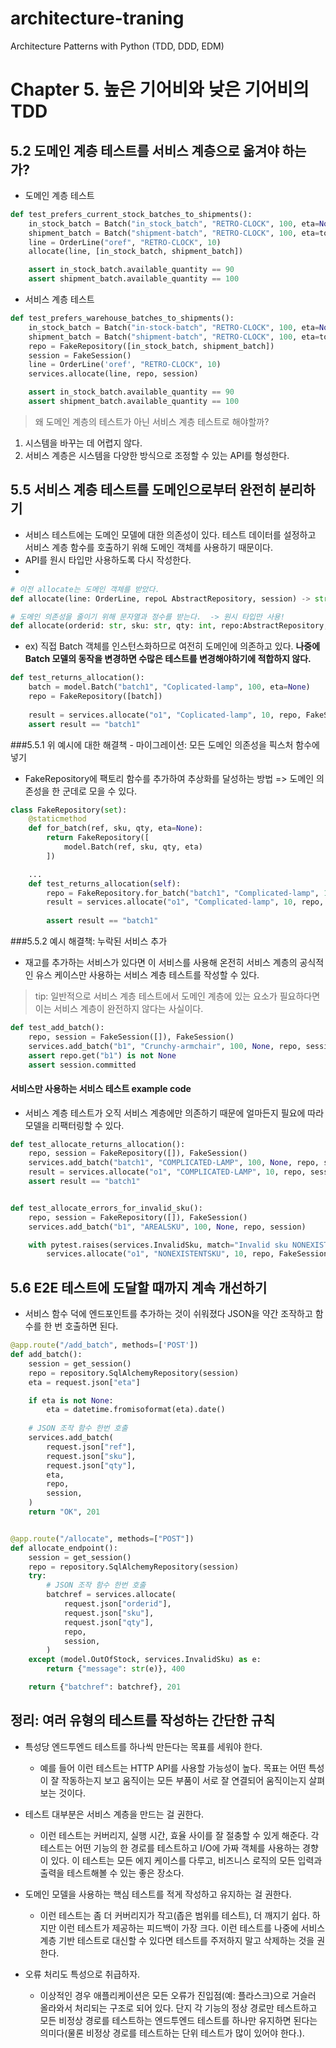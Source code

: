 # architecture-traning
Architecture Patterns with Python (TDD, DDD, EDM)


# Chapter 5. 높은 기어비와 낮은 기어비의 TDD

## 5.2 도메인 계층 테스트를 서비스 계층으로 옮겨야 하는가?

- 도메인 계층 테스트
```python
def test_prefers_current_stock_batches_to_shipments():
    in_stock_batch = Batch("in_stock_batch", "RETRO-CLOCK", 100, eta=None)
    shipment_batch = Batch("shipment-batch", "RETRO-CLOCK", 100, eta=tomorrow)
    line = OrderLine("oref", "RETRO-CLOCK", 10)
    allocate(line, [in_stock_batch, shipment_batch])

    assert in_stock_batch.available_quantity == 90
    assert shipment_batch.available_quantity == 100
```

- 서비스 계층 테스트
```python
def test_prefers_warehouse_batches_to_shipments():
    in_stock_batch = Batch("in-stock-batch", "RETRO-CLOCK", 100, eta=None)
    shipment_batch = Batch("shipment-batch", "RETRO-CLOCK", 100, eta=tomorrow)
    repo = FakeRepository([in_stock_batch, shipment_batch])
    session = FakeSession()
    line = OrderLine('oref', "RETRO-CLOCK", 10)
    services.allocate(line, repo, session)

    assert in_stock_batch.available_quantity == 90
    assert shipment_batch.available_quantity == 100
```


> 왜 도메인 계층의 테스트가 아닌 서비스 계층 테스트로 해야할까?
1. 시스템을 바꾸는 데 어렵지 않다. 
2. 서비스 계층은 시스템을 다양한 방식으로 조정할 수 있는 API를 형성한다.


## 5.5 서비스 계층 테스트를 도메인으로부터 완전히 분리하기
- 서비스 테스트에는 도메인 모델에 대한 의존성이 있다. 테스트 데이터를 설정하고 서비스 계층 함수를 호출하기 위해 도메인 객체를 사용하기 때문이다.
- API를 원시 타입만 사용하도록 다시 작성한다.
- 
```python
# 이전 allocate는 도메인 객체를 받았다.
def allocate(line: OrderLine, repoL AbstractRepository, session) -> str:

# 도메인 의존성을 줄이기 위해 문자열과 정수를 받는다.  -> 원시 타입만 사용!
def allocate(orderid: str, sku: str, qty: int, repo:AbstractRepository, session) -> str:
```



- ex) 직접 Batch 객체를 인스턴스화하므로 여전히 도메인에 의존하고 있다. **나중에 Batch 모델의 동작을 변경하면 수많은 테스트를 변경해야하기에 적합하지 않다.**
```python
def test_returns_allocation():
    batch = model.Batch("batch1", "Coplicated-lamp", 100, eta=None)
    repo = FakeRepository([batch])
    
    result = services.allocate("o1", "Coplicated-lamp", 10, repo, FakeSession())
    assert result == "batch1"
```

###5.5.1 위 예시에 대한 해결책 - 마이그레이션: 모든 도메인 의존성을 픽스처 함수에 넣기
- FakeRepository에 팩토리 함수를 추가하여 추상화를 달성하는 방법 => 도메인 의존성을 한 군데로 모을 수 있다.
```python
class FakeRepository(set):
    @staticmethod
    def for_batch(ref, sku, qty, eta=None):
        return FakeRepository([
            model.Batch(ref, sku, qty, eta)
        ])

    ...
    def test_returns_allocation(self):
        repo = FakeRepository.for_batch("batch1", "Complicated-lamp", 100, eta=None)
        result = services.allocate("o1", "Complicated-lamp", 10, repo, FakeSession())
        
        assert result == "batch1"
```

###5.5.2 예시 해결책: 누락된 서비스 추가
- 재고를 추가하는 서비스가 있다면 이 서비스를 사용해 온전히 서비스 계층의 공식적인 유스 케이스만 사용하는 서비스 계층 테스트를 작성할 수 있다. 

> tip: 일반적으로 서비스 계층 테스트에서 도메인 계층에 있는 요소가 필요하다면 이는 서비스 계층이 완전하지 않다는 사실이다.

```python
def test_add_batch():
    repo, session = FakeSession([]), FakeSession()
    services.add_batch("b1", "Crunchy-armchair", 100, None, repo, session)
    assert repo.get("b1") is not None
    assert session.committed
```


#### 서비스만 사용하는 서비스 테스트 example code
- 서비스 계층 테스트가 오직 서비스 계층에만 의존하기 때문에 얼마든지 필요에 따라 모델을 리팩터링할 수 있다.
```python
def test_allocate_returns_allocation():
    repo, session = FakeRepository([]), FakeSession()
    services.add_batch("batch1", "COMPLICATED-LAMP", 100, None, repo, session)
    result = services.allocate("o1", "COMPLICATED-LAMP", 10, repo, session)
    assert result == "batch1"


def test_allocate_errors_for_invalid_sku():
    repo, session = FakeRepository([]), FakeSession()
    services.add_batch("b1", "AREALSKU", 100, None, repo, session)

    with pytest.raises(services.InvalidSku, match="Invalid sku NONEXISTENTSKU"):
        services.allocate("o1", "NONEXISTENTSKU", 10, repo, FakeSession())
```

## 5.6 E2E 테스트에 도달할 때까지 계속 개선하기
- 서비스 함수 덕에 엔드포인트를 추가하는 것이 쉬워졌다 JSON을 약간 조작하고 함수를 한 번 호출하면 된다.
```python
@app.route("/add_batch", methods=['POST'])
def add_batch():
    session = get_session()
    repo = repository.SqlAlchemyRepository(session)
    eta = request.json["eta"]

    if eta is not None:
        eta = datetime.fromisoformat(eta).date()
        
    # JSON 조작 함수 한번 호출
    services.add_batch(
        request.json["ref"],
        request.json["sku"],
        request.json["qty"],
        eta,
        repo,
        session,
    )
    return "OK", 201


@app.route("/allocate", methods=["POST"])
def allocate_endpoint():
    session = get_session()
    repo = repository.SqlAlchemyRepository(session)
    try:
        # JSON 조작 함수 한번 호출
        batchref = services.allocate(
            request.json["orderid"],
            request.json["sku"],
            request.json["qty"],
            repo,
            session,
        )
    except (model.OutOfStock, services.InvalidSku) as e:
        return {"message": str(e)}, 400

    return {"batchref": batchref}, 201
```

## 정리: 여러 유형의 테스트를 작성하는 간단한 규칙
- 특성당 엔드투엔드 테스트를 하나씩 만든다는 목표를 세워야 한다.
    - 예를 들어 이런 테스트는 HTTP API를 사용할 가능성이 높다. 목표는 어떤 특성이 잘 작동하는지 보고 움직이는 모든 부품이 서로 잘 연결되어 움직이는지 살펴보는 것이다.


- 테스트 대부분은 서비스 계층을 만드는 걸 권한다.
  - 이런 테스트는 커버리지, 실행 시간, 효율 사이를 잘 절충할 수 있게 해준다. 각 테스트는 어떤 기능의 한 경로를 테스트하고 I/O에 가짜 객체를 사용하는 경향이 있다. 이 테스트는 모든 에지 케이스를 다루고, 비즈니스 로직의 모든 입력과 출력을 테스트해볼 수 있는 좋은 장소다.


- 도메인 모델을 사용하는 핵심 테스트를 적게 작성하고 유지하는 걸 권한다.
  - 이런 테스트는 좀 더 커버리지가 작고(좁은 범위를 테스트), 더 깨지기 쉽다. 하지만 이런 테스트가 제공하는 피드백이 가장 크다. 이런 테스트를 나중에 서비스 계층 기반 테스트로 대신할 수 있다면 테스트를 주저하지 말고 삭제하는 것을 권한다.


- 오류 처리도 특성으로 취급하자.
  - 이상적인 경우 애플리케이션은 모든 오류가 진입점(예: 플라스크)으로 거슬러 올라와서 처리되는 구조로 되어 있다. 단지 각 기능의 정상 경로만 테스트하고 모든 비정상 경로를 테스트하는 엔드투엔드 테스트를 하나만 유지하면 된다는 의미다(물론 비정상 경로를 테스트하는 단위 테스트가 많이 있어야 한다.).
  
